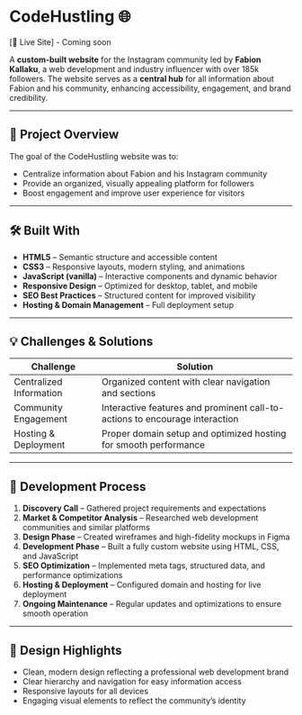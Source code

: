 # CodeHustling 🌐  
[🔗 Live Site] - Coming soon

A **custom-built website** for the Instagram community led by **Fabion Kallaku**, a web development and industry influencer with over 185k followers. The website serves as a **central hub** for all information about Fabion and his community, enhancing accessibility, engagement, and brand credibility.

---

## 🎯 Project Overview  
The goal of the CodeHustling website was to:  
- Centralize information about Fabion and his Instagram community  
- Provide an organized, visually appealing platform for followers  
- Boost engagement and improve user experience for visitors

---

## 🛠 Built With  
- **HTML5** – Semantic structure and accessible content  
- **CSS3** – Responsive layouts, modern styling, and animations  
- **JavaScript (vanilla)** – Interactive components and dynamic behavior  
- **Responsive Design** – Optimized for desktop, tablet, and mobile  
- **SEO Best Practices** – Structured content for improved visibility  
- **Hosting & Domain Management** – Full deployment setup  

---

## 💡 Challenges & Solutions  

| Challenge | Solution |
|-----------|---------|
| Centralized Information | Organized content with clear navigation and sections |
| Community Engagement | Interactive features and prominent call-to-actions to encourage interaction |
| Hosting & Deployment | Proper domain setup and optimized hosting for smooth performance |

---

## 🚀 Development Process  
1. **Discovery Call** – Gathered project requirements and expectations  
2. **Market & Competitor Analysis** – Researched web development communities and similar platforms  
3. **Design Phase** – Created wireframes and high-fidelity mockups in Figma  
4. **Development Phase** – Built a fully custom website using HTML, CSS, and JavaScript  
5. **SEO Optimization** – Implemented meta tags, structured data, and performance optimizations  
6. **Hosting & Deployment** – Configured domain and hosting for live deployment  
7. **Ongoing Maintenance** – Regular updates and optimizations to ensure smooth operation

---

## 🎨 Design Highlights  
- Clean, modern design reflecting a professional web development brand  
- Clear hierarchy and navigation for easy information access  
- Responsive layouts for all devices  
- Engaging visual elements to reflect the community’s identity  
